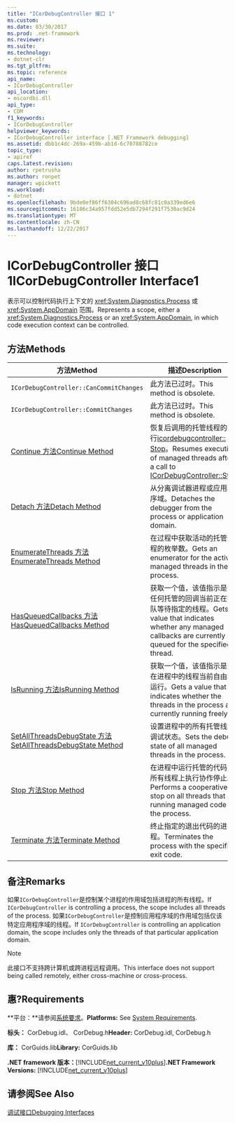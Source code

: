 ```yaml
---
title: "ICorDebugController 接口 1"
ms.custom: 
ms.date: 03/30/2017
ms.prod: .net-framework
ms.reviewer: 
ms.suite: 
ms.technology:
- dotnet-clr
ms.tgt_pltfrm: 
ms.topic: reference
api_name:
- ICorDebugController
api_location:
- mscordbi.dll
api_type:
- COM
f1_keywords:
- ICorDebugController
helpviewer_keywords:
- ICorDebugController interface [.NET Framework debugging]
ms.assetid: dbb1c4dc-269a-459b-ab1d-6c70788782ce
topic_type:
- apiref
caps.latest.revision: 
author: rpetrusha
ms.author: ronpet
manager: wpickett
ms.workload:
- dotnet
ms.openlocfilehash: 9bde0ef86ff6304c696ad8c68fc81c0a339ed6e6
ms.sourcegitcommit: 16186c34a957fdd52e5db7294f291f7530ac9d24
ms.translationtype: MT
ms.contentlocale: zh-CN
ms.lasthandoff: 12/22/2017
---
```

# <a name="icordebugcontroller-interface1"></a><span data-ttu-id="afbe9-102">ICorDebugController 接口 1</span><span class="sxs-lookup"><span data-stu-id="afbe9-102">ICorDebugController Interface1</span></span>
<span data-ttu-id="afbe9-103">表示可以控制代码执行上下文的 <xref:System.Diagnostics.Process> 或 <xref:System.AppDomain> 范围。</span><span class="sxs-lookup"><span data-stu-id="afbe9-103">Represents a scope, either a <xref:System.Diagnostics.Process> or an <xref:System.AppDomain>, in which code execution context can be controlled.</span></span>  
  
## <a name="methods"></a><span data-ttu-id="afbe9-104">方法</span><span class="sxs-lookup"><span data-stu-id="afbe9-104">Methods</span></span>  
  
|<span data-ttu-id="afbe9-105">方法</span><span class="sxs-lookup"><span data-stu-id="afbe9-105">Method</span></span>|<span data-ttu-id="afbe9-106">描述</span><span class="sxs-lookup"><span data-stu-id="afbe9-106">Description</span></span>|  
|------------|-----------------|  
|`ICorDebugController::CanCommitChanges`|<span data-ttu-id="afbe9-107">此方法已过时。</span><span class="sxs-lookup"><span data-stu-id="afbe9-107">This method is obsolete.</span></span>|  
|`ICorDebugController::CommitChanges`|<span data-ttu-id="afbe9-108">此方法已过时。</span><span class="sxs-lookup"><span data-stu-id="afbe9-108">This method is obsolete.</span></span>|  
|[<span data-ttu-id="afbe9-109">Continue 方法</span><span class="sxs-lookup"><span data-stu-id="afbe9-109">Continue Method</span></span>](../../../../docs/framework/unmanaged-api/debugging/icordebugcontroller-continue-method.md)|<span data-ttu-id="afbe9-110">恢复后调用的托管线程的执行[icordebugcontroller:: Stop](../../../../docs/framework/unmanaged-api/debugging/icordebugcontroller-stop-method.md)。</span><span class="sxs-lookup"><span data-stu-id="afbe9-110">Resumes execution of managed threads after a call to [ICorDebugController::Stop](../../../../docs/framework/unmanaged-api/debugging/icordebugcontroller-stop-method.md).</span></span>|  
|[<span data-ttu-id="afbe9-111">Detach 方法</span><span class="sxs-lookup"><span data-stu-id="afbe9-111">Detach Method</span></span>](../../../../docs/framework/unmanaged-api/debugging/icordebugcontroller-detach-method.md)|<span data-ttu-id="afbe9-112">从分离调试器进程或应用程序域。</span><span class="sxs-lookup"><span data-stu-id="afbe9-112">Detaches the debugger from the process or application domain.</span></span>|  
|[<span data-ttu-id="afbe9-113">EnumerateThreads 方法</span><span class="sxs-lookup"><span data-stu-id="afbe9-113">EnumerateThreads Method</span></span>](../../../../docs/framework/unmanaged-api/debugging/icordebugcontroller-enumeratethreads-method.md)|<span data-ttu-id="afbe9-114">在过程中获取活动的托管线程的枚举数。</span><span class="sxs-lookup"><span data-stu-id="afbe9-114">Gets an enumerator for the active managed threads in the process.</span></span>|  
|[<span data-ttu-id="afbe9-115">HasQueuedCallbacks 方法</span><span class="sxs-lookup"><span data-stu-id="afbe9-115">HasQueuedCallbacks Method</span></span>](../../../../docs/framework/unmanaged-api/debugging/icordebugcontroller-hasqueuedcallbacks-method.md)|<span data-ttu-id="afbe9-116">获取一个值，该值指示是否任何托管的回调当前正在排队等待指定的线程。</span><span class="sxs-lookup"><span data-stu-id="afbe9-116">Gets a value that indicates whether any managed callbacks are currently queued for the specified thread.</span></span>|  
|[<span data-ttu-id="afbe9-117">IsRunning 方法</span><span class="sxs-lookup"><span data-stu-id="afbe9-117">IsRunning Method</span></span>](../../../../docs/framework/unmanaged-api/debugging/icordebugcontroller-isrunning-method.md)|<span data-ttu-id="afbe9-118">获取一个值，该值指示是否在进程中的线程当前自由地运行。</span><span class="sxs-lookup"><span data-stu-id="afbe9-118">Gets a value that indicates whether the threads in the process are currently running freely.</span></span>|  
|[<span data-ttu-id="afbe9-119">SetAllThreadsDebugState 方法</span><span class="sxs-lookup"><span data-stu-id="afbe9-119">SetAllThreadsDebugState Method</span></span>](../../../../docs/framework/unmanaged-api/debugging/icordebugcontroller-setallthreadsdebugstate-method.md)|<span data-ttu-id="afbe9-120">设置进程中的所有托管线程调试状态。</span><span class="sxs-lookup"><span data-stu-id="afbe9-120">Sets the debug state of all managed threads in the process.</span></span>|  
|[<span data-ttu-id="afbe9-121">Stop 方法</span><span class="sxs-lookup"><span data-stu-id="afbe9-121">Stop Method</span></span>](../../../../docs/framework/unmanaged-api/debugging/icordebugcontroller-stop-method.md)|<span data-ttu-id="afbe9-122">在进程中运行托管的代码的所有线程上执行协作停止。</span><span class="sxs-lookup"><span data-stu-id="afbe9-122">Performs a cooperative stop on all threads that are running managed code in the process.</span></span>|  
|[<span data-ttu-id="afbe9-123">Terminate 方法</span><span class="sxs-lookup"><span data-stu-id="afbe9-123">Terminate Method</span></span>](../../../../docs/framework/unmanaged-api/debugging/icordebugcontroller-terminate-method.md)|<span data-ttu-id="afbe9-124">终止指定的退出代码的进程。</span><span class="sxs-lookup"><span data-stu-id="afbe9-124">Terminates the process with the specified exit code.</span></span>|  
  
## <a name="remarks"></a><span data-ttu-id="afbe9-125">备注</span><span class="sxs-lookup"><span data-stu-id="afbe9-125">Remarks</span></span>  
 <span data-ttu-id="afbe9-126">如果`ICorDebugController`是控制某个进程的作用域包括进程的所有线程。</span><span class="sxs-lookup"><span data-stu-id="afbe9-126">If `ICorDebugController` is controlling a process, the scope includes all threads of the process.</span></span> <span data-ttu-id="afbe9-127">如果`ICorDebugController`是控制应用程序域的作用域包括仅该特定应用程序域的线程。</span><span class="sxs-lookup"><span data-stu-id="afbe9-127">If `ICorDebugController` is controlling an application domain, the scope includes only the threads of that particular application domain.</span></span>  
  
> [!NOTE]
>  <span data-ttu-id="afbe9-128">此接口不支持跨计算机或跨进程远程调用。</span><span class="sxs-lookup"><span data-stu-id="afbe9-128">This interface does not support being called remotely, either cross-machine or cross-process.</span></span>  
  
## <a name="requirements"></a><span data-ttu-id="afbe9-129">惠?</span><span class="sxs-lookup"><span data-stu-id="afbe9-129">Requirements</span></span>  
 <span data-ttu-id="afbe9-130">**平台：**请参阅[系统要求](../../../../docs/framework/get-started/system-requirements.md)。</span><span class="sxs-lookup"><span data-stu-id="afbe9-130">**Platforms:** See [System Requirements](../../../../docs/framework/get-started/system-requirements.md).</span></span>  
  
 <span data-ttu-id="afbe9-131">**标头：** CorDebug.idl、 CorDebug.h</span><span class="sxs-lookup"><span data-stu-id="afbe9-131">**Header:** CorDebug.idl, CorDebug.h</span></span>  
  
 <span data-ttu-id="afbe9-132">**库：** CorGuids.lib</span><span class="sxs-lookup"><span data-stu-id="afbe9-132">**Library:** CorGuids.lib</span></span>  
  
 <span data-ttu-id="afbe9-133">**.NET framework 版本：**[!INCLUDE[net_current_v10plus](../../../../includes/net-current-v10plus-md.md)]</span><span class="sxs-lookup"><span data-stu-id="afbe9-133">**.NET Framework Versions:** [!INCLUDE[net_current_v10plus](../../../../includes/net-current-v10plus-md.md)]</span></span>  
  
## <a name="see-also"></a><span data-ttu-id="afbe9-134">请参阅</span><span class="sxs-lookup"><span data-stu-id="afbe9-134">See Also</span></span>  
 [<span data-ttu-id="afbe9-135">调试接口</span><span class="sxs-lookup"><span data-stu-id="afbe9-135">Debugging Interfaces</span></span>](../../../../docs/framework/unmanaged-api/debugging/debugging-interfaces.md)

